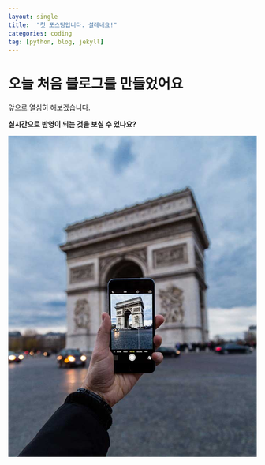 ```yaml
---
layout: single
title:  "첫 포스팅입니다. 설레네요!"
categories: coding
tag: [python, blog, jekyll]
---
```


# 오늘 처음 블로그를 만들었어요
앞으로 열심히 해보겠습니다.



**실시간으로 반영이 되는 것을 보실 수 있나요?**

![06-full](../images/2021-09-13-TIL/06-full.jpg)

